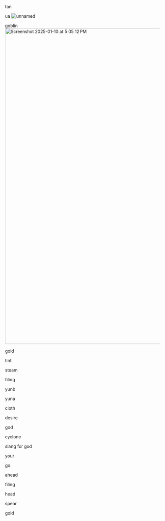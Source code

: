 tan

ua
![unnamed](https://github.com/user-attachments/assets/b1ad38f7-ee28-43e0-8fe6-5055b9c5da9a)

goblin
<img width="1027" alt="Screenshot 2025-01-10 at 5 05 12 PM" src="https://github.com/user-attachments/assets/6da2e804-1383-48bd-b7bf-11141890e4c6" />


gold

tint

steam

filing

yunb

yuna

cloth

desire 

god

cyclone

slang for god 

your

go

ahead

filing

head

spear

gold


